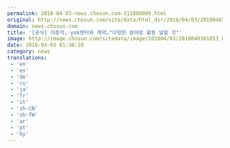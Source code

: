 ```yaml
---
permalink: 2018-04-03-news.chosun.com-311880089.html
original: http://news.chosun.com/site/data/html_dir/2018/04/03/2018040301099.html
domain: news.chosun.com
title: '[공식] 이종석, ynk엔터와 계약…"다양한 분야로 활동 넓힐 것"'
image: http://image.chosun.com/sitedata/image/201804/03/2018040301053_0.jpg
date: 2018-04-03 01:36:10
category: news
translations: 
 - 'en'
 - 'es'
 - 'de'
 - 'ru'
 - 'ja'
 - 'fr'
 - 'it'
 - 'zh-CN'
 - 'zh-TW'
 - 'ar'
 - 'pt'
 - 'hy'
---
```



